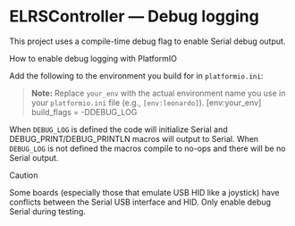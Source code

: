 # ELRSController — Debug logging

This project uses a compile-time debug flag to enable Serial debug output.

How to enable debug logging with PlatformIO

Add the following to the environment you build for in `platformio.ini`:

> **Note:** Replace `your_env` with the actual environment name you use in your `platformio.ini` file (e.g., `[env:leonardo]`).
[env:your_env]
build_flags = -DDEBUG_LOG

When `DEBUG_LOG` is defined the code will initialize Serial and DEBUG_PRINT/DEBUG_PRINTLN
macros will output to Serial. When `DEBUG_LOG` is not defined the macros compile to
no-ops and there will be no Serial output.

Caution

Some boards (especially those that emulate USB HID like a joystick) have conflicts
between the Serial USB interface and HID. Only enable debug Serial during testing.
